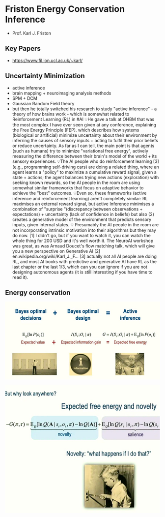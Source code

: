 # Friston Energy Conservation Inference

* Prof. Karl J. Friston


## Key Papers

* https://www.fil.ion.ucl.ac.uk/~karl/

## Uncertainty Minimization

*  active inference
*  brain mapping + neuroimaging analysis methods
*  SPM + DCM
*  Gaussian Random Field theory
*   but then he totally switched his research to study "active inference" - a theory of how brains work - which is somewhat related to Reinforcement Learning (RL) in #AI  💡He gave a talk at OHBM that was the most complex I have ever seen given at any conference, explaining the Free Energy Principle (FEP). which describes how systems (biological or artificial) minimize uncertainty about their environment by inferring the causes of sensory inputs + acting to fulfil their prior beliefs or reduce uncertainty. As far as I can tell, the main point is that agents (such as humans) try to minimize "variational free energy", actively measuring the difference between their brain's model of the world + its sensory experiences.  💡The AI people who do reinforcement learning [3] (e.g., programming self-driving cars) are doing a related thing, where an agent learns a "policy" to maximize a cumulative reward signal, given a state + actions; the agent balances trying new actions (exploration) with seeking known rewards, so the AI people in the room are using somewhat similar frameworks that focus on adaptive behavior to achieve the "best" outcomes. 💡Even so, these frameworks (active inference and reinforcement learning) aren't completely similar: RL maximises an external reward signal, but active Inference minimises a combination of "surprise "(discrepancy between observations + expectations) + uncertainty (lack of confidence in beliefs) but also (2) creates a generative model of the environment that predicts sensory inputs, given internal states. 💡 Presumably the AI people in the room are not incorporating intrinsic motivation into their algorithms but they may do now. [1] I didn't go, but if you want to watch it, you can watch the whole thing for 200 USD and it's well worth it. The NeuroAI workshop was great, as was Arnaud Doucet's flow matching talk, which will give you a new perspective on Generative AI [2] en.wikipedia.org/wiki/Karl_J._F… [3] actually not all AI people are doing RL, and most AI books with predictive and generative AI have RL as the last chapter or the last 1/3, which can you can ignore if you are not designing autonomous agents (it is still interesting if you have time to read it).


## Energy conservation 



![screenshot2](IMG_9788.jpg)

![screenshot2](IMG_9787.jpg)

